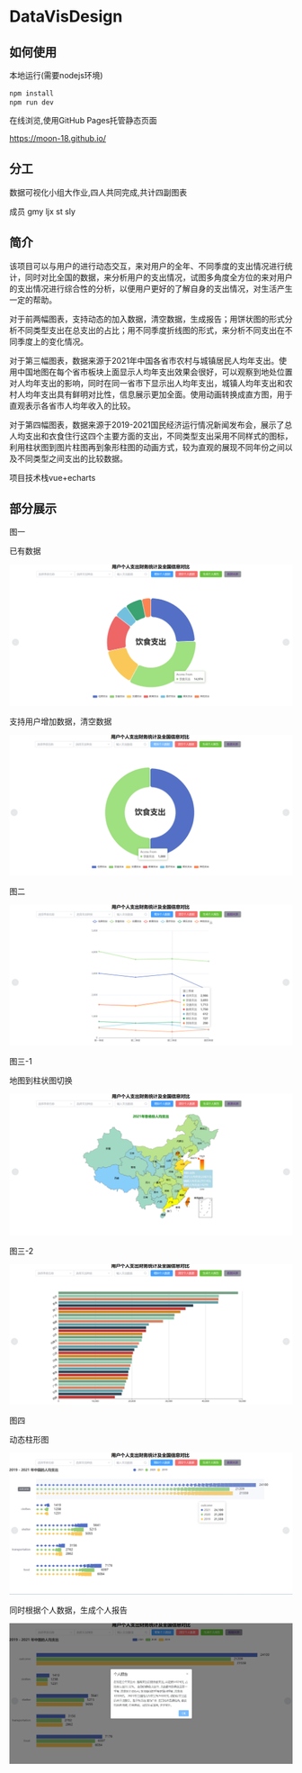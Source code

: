 # DataVisDesign

## 如何使用

本地运行(需要nodejs环境)

```shell
npm install
npm run dev
```

在线浏览,使用GitHub Pages托管静态页面

https://moon-18.github.io/

## 分工

数据可视化小组大作业,四人共同完成,共计四副图表

成员 gmy ljx st sly

## 简介

  该项目可以与用户的进行动态交互，来对用户的全年、不同季度的支出情况进行统计，同时对比全国的数据，来分析用户的支出情况，试图多角度全方位的来对用户的支出情况进行综合性的分析，以便用户更好的了解自身的支出情况，对生活产生一定的帮助。

  对于前两幅图表，支持动态的加入数据，清空数据，生成报告；用饼状图的形式分析不同类型支出在总支出的占比；用不同季度折线图的形式，来分析不同支出在不同季度上的变化情况。

  对于第三幅图表，数据来源于2021年中国各省市农村与城镇居民人均年支出。使用中国地图在每个省市板块上面显示人均年支出效果会很好，可以观察到地处位置对人均年支出的影响，同时在同一省市下显示出人均年支出，城镇人均年支出和农村人均年支出具有鲜明对比性，信息展示更加全面。使用动画转换成直方图，用于直观表示各省市人均年收入的比较。

  对于第四幅图表，数据来源于2019-2021国民经济运行情况新闻发布会，展示了总人均支出和衣食住行这四个主要方面的支出，不同类型支出采用不同样式的图标，利用柱状图到图片柱图再到象形柱图的动画方式，较为直观的展现不同年份之间以及不同类型之间支出的比较数据。

  项目技术栈vue+echarts

## 部分展示

图一

已有数据

![1671106953710](image/README/1671106953710.png)

支持用户增加数据，清空数据

![1671107203118](image/README/1671107203118.png)

图二

![1671107234940](image/README/1671107234940.png)

图三-1

地图到柱状图切换

![1671107255120](image/README/1671107255120.png)

图三-2

![1671107285436](image/README/1671107285436.png)

图四

动态柱形图

![1671107324359](image/README/1671107324359.png)

同时根据个人数据，生成个人报告

![1671107371830](image/README/1671107371830.png)
